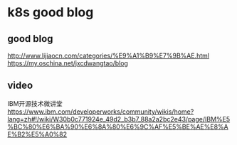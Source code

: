 # k8s good blog

## good blog

http://www.lijiaocn.com/categories/%E9%A1%B9%E7%9B%AE.html    
https://my.oschina.net/jxcdwangtao/blog  

## video

IBM开源技术微讲堂  
https://www.ibm.com/developerworks/community/wikis/home?lang=zh#!/wiki/W30b0c771924e_49d2_b3b7_88a2a2bc2e43/page/IBM%E5%BC%80%E6%BA%90%E6%8A%80%E6%9C%AF%E5%BE%AE%E8%AE%B2%E5%A0%82  

